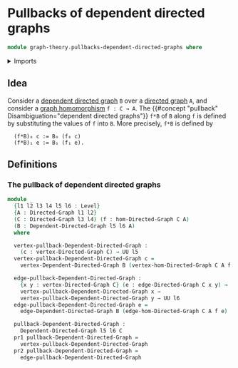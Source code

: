 # Pullbacks of dependent directed graphs

```agda
module graph-theory.pullbacks-dependent-directed-graphs where
```

<details><summary>Imports</summary>

```agda
open import foundation.dependent-pair-types
open import foundation.universe-levels

open import graph-theory.directed-graphs
open import graph-theory.dependent-directed-graphs
open import graph-theory.morphisms-directed-graphs
```

</details>

## Idea

Consider a [dependent directed graph](graph-theory.dependent-directed-graphs.md) `B` over a [directed graph](graph-theory.directed-graphs.md) `A`, and consider a [graph homomorphism](graph-theory.morphisms-directed-graphs.md) `f : C → A`. The {{#concept "pullback" Disambiguation="dependent directed graphs"}} `f*B` of `B` along `f` is defined by substituting the values of `f` into `B`. More precisely, `f*B` is defined by

```text
  (f*B)₀ c := B₀ (f₀ c)
  (f*B)₁ e := B₁ (f₁ e).
```

## Definitions

### The pullback of dependent directed graphs

```agda
module _
  {l1 l2 l3 l4 l5 l6 : Level}
  {A : Directed-Graph l1 l2}
  (C : Directed-Graph l3 l4) (f : hom-Directed-Graph C A)
  (B : Dependent-Directed-Graph l5 l6 A)
  where

  vertex-pullback-Dependent-Directed-Graph :
    (c : vertex-Directed-Graph C) → UU l5
  vertex-pullback-Dependent-Directed-Graph c =
    vertex-Dependent-Directed-Graph B (vertex-hom-Directed-Graph C A f c)

  edge-pullback-Dependent-Directed-Graph :
    {x y : vertex-Directed-Graph C} (e : edge-Directed-Graph C x y) →
    vertex-pullback-Dependent-Directed-Graph x →
    vertex-pullback-Dependent-Directed-Graph y → UU l6
  edge-pullback-Dependent-Directed-Graph e =
    edge-Dependent-Directed-Graph B (edge-hom-Directed-Graph C A f e)

  pullback-Dependent-Directed-Graph :
    Dependent-Directed-Graph l5 l6 C
  pr1 pullback-Dependent-Directed-Graph =
    vertex-pullback-Dependent-Directed-Graph
  pr2 pullback-Dependent-Directed-Graph =
    edge-pullback-Dependent-Directed-Graph
```


